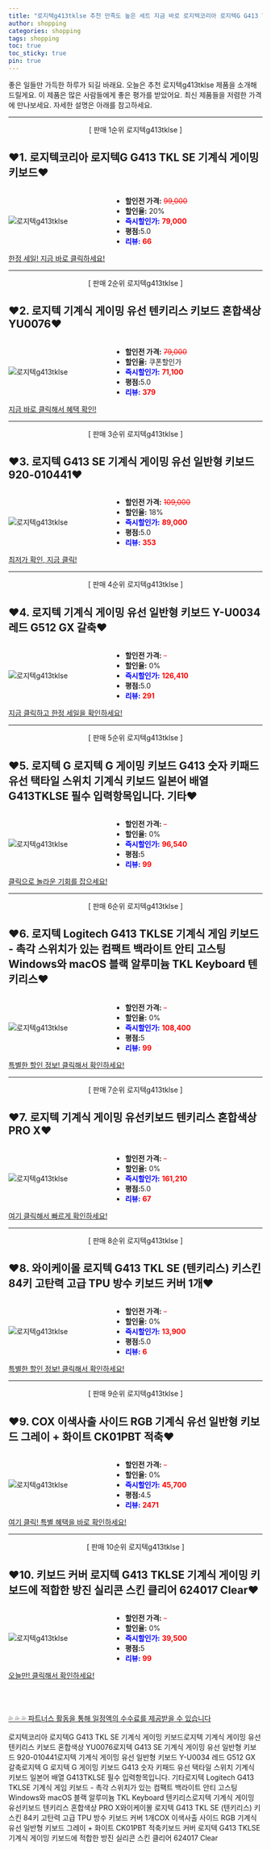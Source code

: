 ```yaml
---
title: "로지텍g413tklse 추천 만족도 높은 세트 지금 바로 로지텍코리아 로지텍G G413 TKL SE"
author: shopping
categories: shopping
tags: shopping
toc: true
toc_sticky: true
pin: true
---
```

좋은 일들만 가득한 하루가 되길 바래요. 오늘은 추천 로지텍g413tklse 제품을 소개해드릴게요. 이 제품은 많은 사람들에게 좋은 평가를 받았어요. 최신 제품들을 저렴한 가격에 만나보세요. 자세한 설명은 아래를 참고하세요.

---
<p class="toplist" style="margin: 0 auto; display: block; width: fit-content;">[ 판매 1순위 로지텍g413tklse ]</p>

<h2><strong>❤️1. 로지텍코리아 로지텍G G413 TKL SE 기계식 게이밍 키보드❤️</strong></h2>

<div style="display: flex; align-items: center;">
    <div style="flex: 0.4;">
        <img src="https://thumbnail10.coupangcdn.com/thumbnails/remote/230x230ex/image/vendor_inventory/4c10/1ab25edb354dd6b90cca87ca3a248c36b3bddc1b0735fcfe819e59679248.jpg" alt="로지텍g413tklse" style="max-width: 100%;">
    </div>
    <div style="flex: 0.6; margin-left: 10px;">
        <ul>
            <li><strong>할인전 가격:</strong> <del style="color: red;">99,000</del></li>
            <li><strong>할인율:</strong> 20%</li>
            <li><span style='color:blue'><strong>즉시할인가:</strong></span> <span style='color:red'><strong>79,000</strong></span></li>
            <li><strong>평점:</strong>5.0</li>
            <li><span style='color:blue'><strong>리뷰:</strong></span> <span style='color:red'><strong>66</strong></span></li>
        </ul>
    </div>
</div>
<div class="center">
    <a href="https://William4Davisa.github.io?lptag=AF9450613&subid=githubio&pageKey=7233084675&traceid=V0-153&itemId=17347716082&vendorItemId=88448726319" class="myButton">
        한정 세일! 지금 바로 클릭하세요!
    </a>
</div>


---
<p class="toplist" style="margin: 0 auto; display: block; width: fit-content;">[ 판매 2순위 로지텍g413tklse ]</p>

<h2><strong>❤️2. 로지텍 기계식 게이밍 유선 텐키리스 키보드 혼합색상 YU0076❤️</strong></h2>

<div style="display: flex; align-items: center;">
    <div style="flex: 0.4;">
        <img src="https://thumbnail10.coupangcdn.com/thumbnails/remote/230x230ex/image/retail/images/2023/03/17/14/6/c7d4643e-204b-421f-92c4-1a8899d307fc.jpg" alt="로지텍g413tklse" style="max-width: 100%;">
    </div>
    <div style="flex: 0.6; margin-left: 10px;">
        <ul>
            <li><strong>할인전 가격:</strong> <del style="color: red;">79,000</del></li>
            <li><strong>할인율:</strong> 쿠폰할인가</li>
            <li><span style='color:blue'><strong>즉시할인가:</strong></span> <span style='color:red'><strong>71,100</strong></span></li>
            <li><strong>평점:</strong>5.0</li>
            <li><span style='color:blue'><strong>리뷰:</strong></span> <span style='color:red'><strong>379</strong></span></li>
        </ul>
    </div>
</div>
<div class="center">
    <a href="https://William4Davisa.github.io?lptag=AF9450613&subid=githubio&pageKey=7204222626&traceid=V0-153&itemId=18216442491&vendorItemId=85364297651" class="myButton">
        지금 바로 클릭해서 혜택 확인!
    </a>
</div>


---
<p class="toplist" style="margin: 0 auto; display: block; width: fit-content;">[ 판매 3순위 로지텍g413tklse ]</p>

<h2><strong>❤️3. 로지텍 G413 SE 기계식 게이밍 유선 일반형 키보드 920-010441❤️</strong></h2>

<div style="display: flex; align-items: center;">
    <div style="flex: 0.4;">
        <img src="https://thumbnail6.coupangcdn.com/thumbnails/remote/230x230ex/image/vendor_inventory/2c0c/16e57b665e259c6b269c179123f38e2717ba780b8a1b7c323f159fbdc73f.jpg" alt="로지텍g413tklse" style="max-width: 100%;">
    </div>
    <div style="flex: 0.6; margin-left: 10px;">
        <ul>
            <li><strong>할인전 가격:</strong> <del style="color: red;">109,000</del></li>
            <li><strong>할인율:</strong> 18%</li>
            <li><span style='color:blue'><strong>즉시할인가:</strong></span> <span style='color:red'><strong>89,000</strong></span></li>
            <li><strong>평점:</strong>5.0</li>
            <li><span style='color:blue'><strong>리뷰:</strong></span> <span style='color:red'><strong>353</strong></span></li>
        </ul>
    </div>
</div>
<div class="center">
    <a href="https://William4Davisa.github.io?lptag=AF9450613&subid=githubio&pageKey=6384754059&traceid=V0-153&itemId=18358520612&vendorItemId=88163543784" class="myButton">
        최저가 확인, 지금 클릭!
    </a>
</div>


---
<p class="toplist" style="margin: 0 auto; display: block; width: fit-content;">[ 판매 4순위 로지텍g413tklse ]</p>

<h2><strong>❤️4. 로지텍 기계식 게이밍 유선 일반형 키보드 Y-U0034 레드 G512 GX 갈축❤️</strong></h2>

<div style="display: flex; align-items: center;">
    <div style="flex: 0.4;">
        <img src="https://thumbnail9.coupangcdn.com/thumbnails/remote/230x230ex/image/vendor_inventory/eed7/4b0fd5c98df072ebcff970415e842af68548b917064801ee4cc1bdf26b17.png" alt="로지텍g413tklse" style="max-width: 100%;">
    </div>
    <div style="flex: 0.6; margin-left: 10px;">
        <ul>
            <li><strong>할인전 가격:</strong> <del style="color: red;">-</del></li>
            <li><strong>할인율:</strong> 0%</li>
            <li><span style='color:blue'><strong>즉시할인가:</strong></span> <span style='color:red'><strong>126,410</strong></span></li>
            <li><strong>평점:</strong>5.0</li>
            <li><span style='color:blue'><strong>리뷰:</strong></span> <span style='color:red'><strong>291</strong></span></li>
        </ul>
    </div>
</div>
<div class="center">
    <a href="https://William4Davisa.github.io?lptag=AF9450613&subid=githubio&pageKey=5992384868&traceid=V0-153&itemId=10823968289&vendorItemId=90738778866" class="myButton">
        지금 클릭하고 한정 세일을 확인하세요!
    </a>
</div>


---
<p class="toplist" style="margin: 0 auto; display: block; width: fit-content;">[ 판매 5순위 로지텍g413tklse ]</p>

<h2><strong>❤️5. 로지텍 G 로지텍 G 게이밍 키보드 G413 숫자 키패드 유선 택타일 스위치 기계식 키보드 일본어 배열 G413TKLSE 필수 입력항목입니다. 기타❤️</strong></h2>

<div style="display: flex; align-items: center;">
    <div style="flex: 0.4;">
        <img src="https://thumbnail6.coupangcdn.com/thumbnails/remote/230x230ex/image/vendor_inventory/98f7/c7731e7603d766a74f94c88f619a9f5f920c1f1fe2105f4122ec21d68f7b.jpg" alt="로지텍g413tklse" style="max-width: 100%;">
    </div>
    <div style="flex: 0.6; margin-left: 10px;">
        <ul>
            <li><strong>할인전 가격:</strong> <del style="color: red;">-</del></li>
            <li><strong>할인율:</strong> 0%</li>
            <li><span style='color:blue'><strong>즉시할인가:</strong></span> <span style='color:red'><strong>96,540</strong></span></li>
            <li><strong>평점:</strong>5</li>
            <li><span style='color:blue'><strong>리뷰:</strong></span> <span style='color:red'><strong>99</strong></span></li>
        </ul>
    </div>
</div>
<div class="center">
    <a href="https://William4Davisa.github.io?lptag=AF9450613&subid=githubio&pageKey=6691862285&traceid=V0-153&itemId=15467095387&vendorItemId=86918355333" class="myButton">
        클릭으로 놀라운 기회를 잡으세요!
    </a>
</div>


---
<p class="toplist" style="margin: 0 auto; display: block; width: fit-content;">[ 판매 6순위 로지텍g413tklse ]</p>

<h2><strong>❤️6. 로지텍 Logitech G413 TKLSE 기계식 게임 키보드 - 촉각 스위치가 있는 컴팩트 백라이트 안티 고스팅 Windows와 macOS 블랙 알루미늄 TKL Keyboard 텐키리스❤️</strong></h2>

<div style="display: flex; align-items: center;">
    <div style="flex: 0.4;">
        <img src="https://thumbnail8.coupangcdn.com/thumbnails/remote/230x230ex/image/vendor_inventory/7882/1a8b9fb1892003fd7ab8f9d871345ea223c4b896e348ff896abd618d0abb.jpg" alt="로지텍g413tklse" style="max-width: 100%;">
    </div>
    <div style="flex: 0.6; margin-left: 10px;">
        <ul>
            <li><strong>할인전 가격:</strong> <del style="color: red;">-</del></li>
            <li><strong>할인율:</strong> 0%</li>
            <li><span style='color:blue'><strong>즉시할인가:</strong></span> <span style='color:red'><strong>108,400</strong></span></li>
            <li><strong>평점:</strong>5</li>
            <li><span style='color:blue'><strong>리뷰:</strong></span> <span style='color:red'><strong>99</strong></span></li>
        </ul>
    </div>
</div>
<div class="center">
    <a href="https://William4Davisa.github.io?lptag=AF9450613&subid=githubio&pageKey=7383536966&traceid=V0-153&itemId=19073986690&vendorItemId=86196529163" class="myButton">
        특별한 할인 정보! 클릭해서 확인하세요!
    </a>
</div>


---
<p class="toplist" style="margin: 0 auto; display: block; width: fit-content;">[ 판매 7순위 로지텍g413tklse ]</p>

<h2><strong>❤️7. 로지텍 기계식 게이밍 유선키보드 텐키리스 혼합색상 PRO X❤️</strong></h2>

<div style="display: flex; align-items: center;">
    <div style="flex: 0.4;">
        <img src="https://thumbnail7.coupangcdn.com/thumbnails/remote/230x230ex/image/vendor_inventory/a563/2b4f4d18af518520b3b7c7a98e4e47bca157467c50a22dccf0c0c314287d.jpg" alt="로지텍g413tklse" style="max-width: 100%;">
    </div>
    <div style="flex: 0.6; margin-left: 10px;">
        <ul>
            <li><strong>할인전 가격:</strong> <del style="color: red;">-</del></li>
            <li><strong>할인율:</strong> 0%</li>
            <li><span style='color:blue'><strong>즉시할인가:</strong></span> <span style='color:red'><strong>161,210</strong></span></li>
            <li><strong>평점:</strong>5.0</li>
            <li><span style='color:blue'><strong>리뷰:</strong></span> <span style='color:red'><strong>67</strong></span></li>
        </ul>
    </div>
</div>
<div class="center">
    <a href="https://William4Davisa.github.io?lptag=AF9450613&subid=githubio&pageKey=4798382539&traceid=V0-153&itemId=6156849239&vendorItemId=83925569091" class="myButton">
        여기 클릭해서 빠르게 확인하세요!
    </a>
</div>


---
<p class="toplist" style="margin: 0 auto; display: block; width: fit-content;">[ 판매 8순위 로지텍g413tklse ]</p>

<h2><strong>❤️8. 와이케이몰 로지텍 G413 TKL SE (텐키리스) 키스킨 84키 고탄력 고급 TPU 방수 키보드 커버 1개❤️</strong></h2>

<div style="display: flex; align-items: center;">
    <div style="flex: 0.4;">
        <img src="https://thumbnail6.coupangcdn.com/thumbnails/remote/230x230ex/image/vendor_inventory/c078/74c7c6fe52b6281417fe5cafaa900d8b0325b4c44d6be9f60079a96fdcd2.jpg" alt="로지텍g413tklse" style="max-width: 100%;">
    </div>
    <div style="flex: 0.6; margin-left: 10px;">
        <ul>
            <li><strong>할인전 가격:</strong> <del style="color: red;">-</del></li>
            <li><strong>할인율:</strong> 0%</li>
            <li><span style='color:blue'><strong>즉시할인가:</strong></span> <span style='color:red'><strong>13,900</strong></span></li>
            <li><strong>평점:</strong>5.0</li>
            <li><span style='color:blue'><strong>리뷰:</strong></span> <span style='color:red'><strong>6</strong></span></li>
        </ul>
    </div>
</div>
<div class="center">
    <a href="https://William4Davisa.github.io?lptag=AF9450613&subid=githubio&pageKey=6728847136&traceid=V0-153&itemId=15672404983&vendorItemId=82887943399" class="myButton">
        특별한 할인 정보! 클릭해서 확인하세요!
    </a>
</div>


---
<p class="toplist" style="margin: 0 auto; display: block; width: fit-content;">[ 판매 9순위 로지텍g413tklse ]</p>

<h2><strong>❤️9. COX 이색사출 사이드 RGB 기계식 유선 일반형 키보드 그레이 + 화이트 CK01PBT 적축❤️</strong></h2>

<div style="display: flex; align-items: center;">
    <div style="flex: 0.4;">
        <img src="https://thumbnail6.coupangcdn.com/thumbnails/remote/230x230ex/image/retail/images/3150531793533922-d3ea3942-2331-40d9-9e5e-cfd5ea0e5b58.jpg" alt="로지텍g413tklse" style="max-width: 100%;">
    </div>
    <div style="flex: 0.6; margin-left: 10px;">
        <ul>
            <li><strong>할인전 가격:</strong> <del style="color: red;">-</del></li>
            <li><strong>할인율:</strong> 0%</li>
            <li><span style='color:blue'><strong>즉시할인가:</strong></span> <span style='color:red'><strong>45,700</strong></span></li>
            <li><strong>평점:</strong>4.5</li>
            <li><span style='color:blue'><strong>리뷰:</strong></span> <span style='color:red'><strong>2471</strong></span></li>
        </ul>
    </div>
</div>
<div class="center">
    <a href="https://William4Davisa.github.io?lptag=AF9450613&subid=githubio&pageKey=1911340981&traceid=V0-153&itemId=3245085557&vendorItemId=71232250920" class="myButton">
        여기 클릭! 특별 혜택을 바로 확인하세요!
    </a>
</div>


---
<p class="toplist" style="margin: 0 auto; display: block; width: fit-content;">[ 판매 10순위 로지텍g413tklse ]</p>

<h2><strong>❤️10. 키보드 커버 로지텍 G413 TKLSE 기계식 게이밍 키보드에 적합한 방진 실리콘 스킨 클리어 624017 Clear❤️</strong></h2>

<div style="display: flex; align-items: center;">
    <div style="flex: 0.4;">
        <img src="https://thumbnail7.coupangcdn.com/thumbnails/remote/230x230ex/image/vendor_inventory/fafc/a03649a9c18ce08c24fef821e26262bb2b2246ba27b58d5f1b781e510496.jpg" alt="로지텍g413tklse" style="max-width: 100%;">
    </div>
    <div style="flex: 0.6; margin-left: 10px;">
        <ul>
            <li><strong>할인전 가격:</strong> <del style="color: red;">-</del></li>
            <li><strong>할인율:</strong> 0%</li>
            <li><span style='color:blue'><strong>즉시할인가:</strong></span> <span style='color:red'><strong>39,500</strong></span></li>
            <li><strong>평점:</strong>5</li>
            <li><span style='color:blue'><strong>리뷰:</strong></span> <span style='color:red'><strong>99</strong></span></li>
        </ul>
    </div>
</div>
<div class="center">
    <a href="https://William4Davisa.github.io?lptag=AF9450613&subid=githubio&pageKey=7770405017&traceid=V0-153&itemId=20976254513&vendorItemId=88041126554" class="myButton">
        오늘만! 클릭해서 확인하세요!
    </a>
</div>

<br><br><br>[💦 💦 💦 파트너스 활동을 통해 일정액의 수수료를 제공받을 수 있습니다](https://link.coupang.com/a/bcpT2c)<br><br>로지텍코리아 로지텍G G413 TKL SE 기계식 게이밍 키보드로지텍 기계식 게이밍 유선 텐키리스 키보드 혼합색상 YU0076로지텍 G413 SE 기계식 게이밍 유선 일반형 키보드 920-010441로지텍 기계식 게이밍 유선 일반형 키보드 Y-U0034 레드 G512 GX 갈축로지텍 G 로지텍 G 게이밍 키보드 G413 숫자 키패드 유선 택타일 스위치 기계식 키보드 일본어 배열 G413TKLSE 필수 입력항목입니다. 기타로지텍 Logitech G413 TKLSE 기계식 게임 키보드 - 촉각 스위치가 있는 컴팩트 백라이트 안티 고스팅 Windows와 macOS 블랙 알루미늄 TKL Keyboard 텐키리스로지텍 기계식 게이밍 유선키보드 텐키리스 혼합색상 PRO X와이케이몰 로지텍 G413 TKL SE (텐키리스) 키스킨 84키 고탄력 고급 TPU 방수 키보드 커버 1개COX 이색사출 사이드 RGB 기계식 유선 일반형 키보드 그레이 + 화이트 CK01PBT 적축키보드 커버 로지텍 G413 TKLSE 기계식 게이밍 키보드에 적합한 방진 실리콘 스킨 클리어 624017 Clear